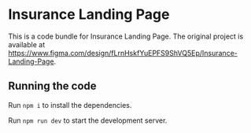 
  # Insurance Landing Page

  This is a code bundle for Insurance Landing Page. The original project is available at https://www.figma.com/design/fLrnHskfYuEPFS9ShVQ5Ep/Insurance-Landing-Page.

  ## Running the code

  Run `npm i` to install the dependencies.

  Run `npm run dev` to start the development server.
  